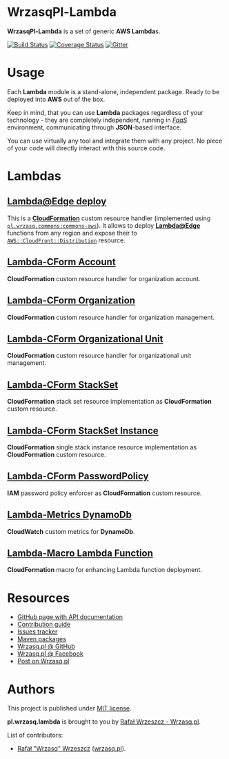 <!---
# This file is part of the pl.wrzasq.lambda.
#
# @license http://mit-license.org/ The MIT license
# @copyright 2018 - 2019 © by Rafał Wrzeszcz - Wrzasq.pl.
-->

# WrzasqPl-Lambda

**WrzasqPl-Lambda** is a set of generic **AWS Lambda**s.

[![Build Status](https://travis-ci.com/rafalwrzeszcz-wrzasqpl/pl.wrzasq.lambda.svg)](https://travis-ci.com/rafalwrzeszcz-wrzasqpl/pl.wrzasq.lambda)
[![Coverage Status](https://coveralls.io/repos/github/rafalwrzeszcz-wrzasqpl/pl.wrzasq.lambda/badge.svg)](https://coveralls.io/github/rafalwrzeszcz-wrzasqpl/pl.wrzasq.lambda)
[![Gitter](https://badges.gitter.im/Join%20Chat.svg)](https://gitter.im/rafalwrzeszcz-wrzasqpl/pl.wrzasq.lambda)

# Usage

Each **Lambda** module is a stand-alone, independent package. Ready to be deployed into **AWS** out of the box.

Keep in mind, that you can use **Lambda** packages regardless of your technology - they are completely independent,
running in [_FaaS_](https://en.wikipedia.org/wiki/Function_as_a_service) environment, communicating through
**JSON**-based interface.

You can use virtually any tool and integrate them with any project. No piece of your code will directly interact with
this source code.

# Lambdas

## [Lambda@Edge deploy](https://rafalwrzeszcz-wrzasqpl.github.io/pl.wrzasq.lambda/lambda-edgedeploy/)

This is a [**CloudFormation**](https://aws.amazon.com/cloudformation/) custom resource handler (implemented using
[`pl.wrzasq.commons:commons-aws`](https://rafalwrzeszcz-wrzasqpl.github.io/pl.wrzasq.commons/commons-aws/)). It allows
to deploy [**Lambda@Edge**](https://aws.amazon.com/lambda/edge/) functions from any region and expose their to
[`AWS::CloudFront::Distribution`](https://docs.aws.amazon.com/AWSCloudFormation/latest/UserGuide/aws-resource-cloudfront-distribution.html)
resource.

## [Lambda-CForm Account](https://rafalwrzeszcz-wrzasqpl.github.io/pl.wrzasq.lambda/lambda-cform-account/)

**CloudFormation** custom resource handler for organization account.

## [Lambda-CForm Organization](https://rafalwrzeszcz-wrzasqpl.github.io/pl.wrzasq.lambda/lambda-cform-organization/)

**CloudFormation** custom resource handler for organization management.

## [Lambda-CForm Organizational Unit](https://rafalwrzeszcz-wrzasqpl.github.io/pl.wrzasq.lambda/lambda-cform-organization-unit/)

**CloudFormation** custom resource handler for organizational unit management.

## [Lambda-CForm StackSet](https://rafalwrzeszcz-wrzasqpl.github.io/pl.wrzasq.lambda/lambda-cform-stackset/)

**CloudFormation** stack set resource implementation as **CloudFormation** custom resource.

## [Lambda-CForm StackSet Instance](https://rafalwrzeszcz-wrzasqpl.github.io/pl.wrzasq.lambda/lambda-cform-stackset-instance/)

**CloudFormation** single stack instance resource implementation as **CloudFormation** custom resource.

## [Lambda-CForm PasswordPolicy](https://rafalwrzeszcz-wrzasqpl.github.io/pl.wrzasq.lambda/lambda-cform-passwordpolicy/)

**IAM** password policy enforcer as **CloudFormation** custom resource.

## [Lambda-Metrics DynamoDb](https://rafalwrzeszcz-wrzasqpl.github.io/pl.wrzasq.lambda/lambda-metrics-dynamodb/)

**CloudWatch** custom metrics for **DynamoDb**.

## [Lambda-Macro Lambda Function](https://rafalwrzeszcz-wrzasqpl.github.io/pl.wrzasq.lambda/lambda-macro-lambda-function/)

**CloudFormation** macro for enhancing Lambda function deployment.

# Resources

-   [GitHub page with API documentation](https://rafalwrzeszcz-wrzasqpl.github.io/pl.wrzasq.lambda)
-   [Contribution guide](https://github.com/rafalwrzeszcz-wrzasqpl/pl.wrzasq.lambda/blob/master/CONTRIBUTING.md)
-   [Issues tracker](https://github.com/rafalwrzeszcz-wrzasqpl/pl.wrzasq.lambda/issues)
-   [Maven packages](https://search.maven.org/search?q=g:pl.wrzasq.lambda)
-   [Wrzasq.pl @ GitHub](https://github.com/rafalwrzeszcz-wrzasqpl)
-   [Wrzasq.pl @ Facebook](https://www.facebook.com/wrzasqpl)
-   [Post on Wrzasq.pl](http://wrzasq.pl/blog/deploying-lambda-edge-with-pl-chilldev-lambda.html)

# Authors

This project is published under [MIT license](https://github.com/rafalwrzeszcz-wrzasqpl/pl.wrzasq.lambda/tree/master/LICENSE).

**pl.wrzasq.lambda** is brought to you by [Rafał Wrzeszcz - Wrzasq.pl](https://wrzasq.pl).

List of contributors:

-   [Rafał "Wrzasq" Wrzeszcz](https://github.com/rafalwrzeszcz) ([wrzasq.pl](https://wrzasq.pl)).
